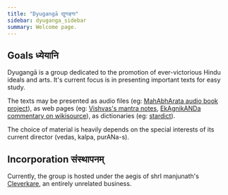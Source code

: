 ```yaml
---
title: "Dyugangā द्युगङ्गा"
sidebar: dyuganga_sidebar
summary: Welcome page.
---
```


## Goals ध्येयानि
Dyugangā is a group dedicated to the promotion of ever-victorious Hindu ideals and arts. It's current focus is in presenting important texts for easy study.

The texts may be presented as audio files (eg: [MahAbhArata audio book project](../../projects/audio/mbh-audio/)), as web pages (eg: [Vishvas's mantra notes](https://vvasuki.github.io/saMskAra/mantra/agni/paravastu-saama/mahAvaishvAnara-vratam/), [EkAgnikANDa commentary on wikisource](https://sa.wikisource.org/s/1vnh)), as dictionaries (eg: [stardict](https://sanskrit-coders.github.io/dictionaries/offline/)).

The choice of material is heavily depends on the special interests of its current director (vedas, kalpa, purANa-s).

## Incorporation संस्थापनम्
Currently, the group is hosted under the aegis of shrI manjunath's [Cleverkare](cleverkare.com), an entirely unrelated business.
